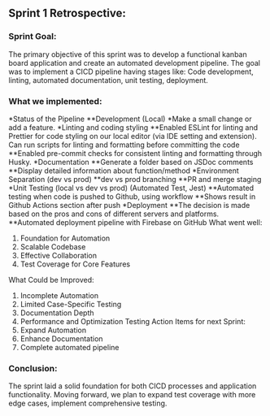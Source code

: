 ## Sprint 1 Retrospective:

### Sprint Goal: 
The primary objective of this sprint was to develop a functional kanban board application and create an automated development pipeline. The goal was to implement a CICD pipeline having stages like: Code development, linting, automated documentation, unit testing, deployment.

### What we implemented:

*Status of the Pipeline 
**Development (Local)
*Make a small change or add a feature. 
*Linting and coding styling
**Enabled ESLint for linting and Prettier for code styling on our local editor (via IDE setting and extension). Can run scripts for linting and formatting before committing the code
**Enabled pre-commit checks for consistent linting and formatting through Husky. 
*Documentation
**Generate a folder based on JSDoc comments
**Display detailed information about function/method
*Environment Separation (dev vs prod)
**dev vs prod branching
**PR and merge staging
*Unit Testing (local vs dev vs prod) (Automated Test, Jest)
**Automated testing when code is pushed to Github, using workflow
**Shows result in Github Actions section after push
*Deployment 
**The decision is made based on the pros and cons of different servers and platforms.
**Automated deployment pipeline with Firebase on GitHub
What went well:
1. Foundation for Automation
2. Scalable Codebase
3. Effective Collaboration
4. Test Coverage for Core Features

What Could be Improved:
1. Incomplete Automation
2. Limited Case-Specific Testing
3. Documentation Depth
4. Performance and Optimization Testing
 Action Items for next Sprint:
1. Expand Automation
2. Enhance Documentation
3. Complete automated pipeline

### Conclusion:
The sprint laid a solid foundation for both CICD processes and application functionality. Moving forward, we plan to expand test coverage with more edge cases, implement comprehensive testing.

